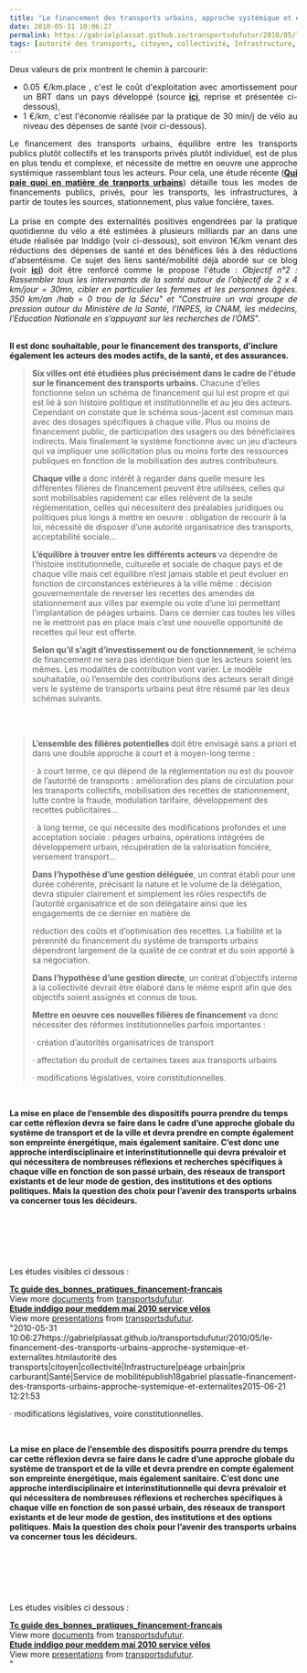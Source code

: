 ```yaml
---
title: "Le financement des transports urbains, approche systémique et externalités"
date: 2010-05-31 10:06:27
permalink: https://gabrielplassat.github.io/transportsdufutur/2010/05/le-financement-des-transports-urbains-approche-systemique-et-externalites.html
tags: [autorité des transports, citoyen, collectivité, Infrastructure, péage urbain, prix carburant, Santé, Service de mobilité]
---
```


<p style="text-align: justify">Deux valeurs de prix montrent le chemin à parcourir: </p> <ul> <li> <div style="text-align: justify">0.05 €/km.place , c'est le coût d'exploitation avec amortissement pour un BRT dans un pays développé (source <strong><a href="http://www.slideshare.net/transportsdufutur/tc-guide-desbonnespratiquesfinancementfrancais" target="_blank">ici</a></strong>, reprise et présentée ci-dessous),</div></li> <li> <div style="text-align: justify">1 €/km, c'est l'économie réalisée par la pratique de 30 min/j de vélo au niveau des dépenses de santé (voir ci-dessous).</div></li> </ul> <p style="text-align: justify"> <div style="text-align: justify">Le financement des transports urbains, équilibre entre les transports publics plutôt collectifs et les transports privés plutôt individuel, est de plus en plus tendu et complexe, et nécessite de mettre en oeuvre une approche systémique rassemblant tous les acteurs. Pour cela, une étude récente (<strong><a href="http://www.slideshare.net/transportsdufutur/tc-guide-desbonnespratiquesfinancementfrancais" target="_blank">Qui paie quoi en matière de tranports urbains</a></strong>) détaille tous les modes de financements publics, privés, pour les transports, les infrastructures, à partir de toutes les sources, stationnement, plus value foncière, taxes. </div> <div style="text-align: justify"> </div> <div style="text-align: justify">La prise en compte des externalités positives engendrées par la pratique quotidienne du vélo a été estimées à plusieurs milliards par an dans une étude réalisée par Inddigo (voir ci-dessous), soit environ 1€/km venant des réductions des dépenses de santé et des bénéfices liés à des réductions d'absentéisme. Ce sujet des liens santé/mobilité déjà abordé sur ce blog (voir <strong><a href="https://gabrielplassat.github.io/transportsdufutur/sante/" target="_blank">ici</a></strong>) doit être renforcé comme le propose l'étude : <span><em>Objectif n°2 : Rassembler tous les intervenants de la santé autour de l’objectif de 2 x 4 km/jour = 30mn, cibler en particulier les femmes et les personnes âgées. 350 km/an /hab = 0 trou de la Sécu" et "</em><span><em>Construire un vrai groupe de pression autour du Ministère de la Santé, l’INPES, la CNAM, les médecins, l’Education Nationale en s’appuyant sur les recherches de l’OMS</em>".</span></span></div></p> <div style=""text-align: justify""><span><span></span></span> </div> <div style=""text-align: justify""><span><span><strong>Il est donc souhaitable, pour le financement des transports, d'inclure également les acteurs des modes actifs, de la santé, et des assurances.</strong></span></span></div> <div style=""text-align: justify""><span> </span></div>  <!--more-->  <blockquote> <p class=""MsoNormal""><strong><span>Six villes ont été étudiées plus précisément dans le cadre de l'étude sur le financement des transports urbains. </span></strong><span>Chacune d’elles fonctionne selon un schéma de financement qui lui est propre et qui est lié à son histoire politique et institutionnelle et au jeu des acteurs. Cependant on constate que le schéma sous-jacent est commun mais avec des dosages spécifiques à chaque ville. Plus ou moins de financement public, de participation des usagers ou des bénéficiaires indirects. Mais finalement le système fonctionne avec un jeu d’acteurs qui va impliquer une sollicitation plus ou moins forte des ressources publiques en fonction de la mobilisation des autres contributeurs.</span></p> <p class=""MsoNormal""><strong><span>Chaque ville </span></strong><span>a donc intérêt à regarder dans quelle mesure les différentes filières de financement peuvent être utilisées, celles qui sont mobilisables rapidement car elles relèvent de la seule réglementation, celles qui nécessitent des préalables juridiques ou politiques plus longs à mettre en oeuvre : obligation de recourir à la loi, nécessité de disposer d’une autorité organisatrice des transports, acceptabilité sociale...</span></p> <p class=""MsoNormal""><strong><span>L’équilibre à trouver entre les différents acteurs </span></strong><span>va dépendre de l’histoire institutionnelle, culturelle et sociale de chaque pays et de chaque ville mais cet équilibre n’est jamais stable et peut évoluer en fonction de circonstances extérieures à la ville même : décision gouvernementale de reverser les recettes des amendes de stationnement aux villes par exemple ou vote d’une loi permettant l’implantation de péages urbains. Dans ce dernier cas toutes les villes ne le mettront pas en place mais c’est une nouvelle opportunité de recettes qui leur est offerte.</span></p> <p style=""text-align: justify""><strong><span>Selon qu’il s’agit d’investissement ou de fonctionnement</span></strong><span>, le schéma de financement ne sera pas identique bien que les acteurs soient les mêmes. Les modalités de contribution vont varier. Le modèle souhaitable, où l’ensemble des contributions des acteurs serait dirigé vers le système de transports urbains peut être résumé par les deux schémas suivants.</span></p></blockquote> <p style=""text-align: justify""><span><a href="https://gabrielplassat.github.io/transportsdufutur/wp-content/uploads/sites/6/old/6a0120a66d2ad4970b0133ef594391970b-pi.jpg"" rel=""lightbox""><img alt=""Financetc1"" border=""0"" class=""asset asset-image at-xid-6a0120a66d2ad4970b0133ef594391970b "" src=""/wp-content/uploads/sites/6/old/6a0120a66d2ad4970b0133ef594391970b-500pi.jpg"" title=""Financetc1"" /></a> <a href="https://gabrielplassat.github.io/transportsdufutur/wp-content/uploads/sites/6/old/6a0120a66d2ad4970b01348288a2f8970c-pi.jpg"" rel=""lightbox""><img alt=""Financetc2"" border=""0"" class=""asset asset-image at-xid-6a0120a66d2ad4970b01348288a2f8970c "" src=""/wp-content/uploads/sites/6/old/6a0120a66d2ad4970b01348288a2f8970c-500pi.jpg"" title=""Financetc2"" /></a> <br /> <br /></span></p> <blockquote> <p class=""MsoNormal""><strong><span>L’ensemble des filières potentielles </span></strong><span>doit être envisagé sans a priori et dans une double approche à court et à moyen-long terme :</span></p> <p class=""MsoNormal""><span><span>·<span> </span></span></span><span dir=""ltr""><span>à court terme, ce qui dépend de la réglementation ou est du pouvoir de l’autorité de transports : amélioration des plans de circulation pour les transports collectifs, mobilisation des recettes de stationnement, lutte contre la fraude, modulation tarifaire, développement des recettes publicitaires... </span></span></p> <p class=""MsoNormal""><span><span>·<span> </span></span></span><span dir=""ltr""><span>à long terme, ce qui nécessite des modifications profondes et une acceptation sociale : péages urbains, opérations intégrées de développement urbain, récupération de la valorisation foncière, versement transport...</span></span></p> <p class=""MsoNormal""><strong><span>Dans l’hypothèse d’une gestion déléguée</span></strong><span>, un contrat établi pour une durée cohérente, précisant la nature et le volume de la délégation, devra stipuler clairement et simplement les rôles respectifs de l’autorité organisatrice et de son délégataire ainsi que les engagements de ce dernier en matière de</span></p> <p class=""MsoNormal""><span>réduction des coûts et d’optimisation des recettes. La fiabilité et la pérennité du financement du système de transports urbains dépendront largement de la qualité de ce contrat et du soin apporté à sa négociation.</span></p> <p class=""MsoNormal""><strong><span>Dans l’hypothèse d’une gestion directe</span></strong><span>, un contrat d’objectifs interne à la collectivité devrait être élaboré dans le même esprit afin que des objectifs soient assignés et connus de tous.</span></p> <p class=""MsoNormal""><strong><span>Mettre en oeuvre ces nouvelles filières de financement </span></strong><span>va donc nécessiter des réformes institutionnelles parfois importantes :</span></p> <p class=""MsoNormal""><span><span>·<span> </span></span></span><span dir=""ltr""><span>création d’autorités organisatrices de transport </span></span></p> <p class=""MsoNormal""><span><span>·<span> </span></span></span><span dir=""ltr""><span>affectation du produit de certaines taxes aux transports urbains </span></span></p> <p class=""MsoNormal""><span><span>·<span> </span></span></span><span dir=""ltr""><span>modifications législatives, voire constitutionnelles.</span></span></p></blockquote> <p class=""MsoNormal""><span dir=""ltr""><span></span></span> </p> <p class=""MsoNormal""><span><strong>La mise en place de l’ensemble des dispositifs pourra prendre du temps car cette réflexion devra se faire dans le cadre d’une approche globale du système de transport et de la ville et devra prendre en compte également son empreinte énergétique, mais également sanitaire. C’est donc une approche interdisciplinaire et interinstitutionnelle qui devra prévaloir et qui nécessitera de nombreuses réflexions et recherches spécifiques à chaque ville en fonction de son passé urbain, des réseaux de transport existants et de leur mode de gestion, des institutions et des options politiques. Mais la question des choix pour l’avenir des transports urbains va concerner tous les décideurs.</strong></span></p> <p class=""MsoNormal""><span></span> </p> <p class=""MsoNormal""><span></span><span></span> </p> <p class=""MsoNormal""><span></span> </p> <p style=""text-align: justify"">Les études visibles ci dessous :</p> <div id=""__ss_4358965""><strong><a href=""http://www.slideshare.net/transportsdufutur/tc-guide-desbonnespratiquesfinancementfrancais"" title=""Tc guide des_bonnes_pratiques_financement-francais"">Tc guide des_bonnes_pratiques_financement-francais</a></strong>   <div>View more <a href=""http://www.slideshare.net/"">documents</a> from <a href=""http://www.slideshare.net/transportsdufutur"">transportsdufutur</a>.</div></div> <div id=""__ss_4358962""><strong><a href=""http://www.slideshare.net/transportsdufutur/etude-inddigo-pour-meddem-mai-2010-service-vlos"" title=""Etude inddigo pour meddem mai 2010 service vélos"">Etude inddigo pour meddem mai 2010 service vélos</a></strong>   <div>View more <a href=""http://www.slideshare.net/"">presentations</a> from <a href=""http://www.slideshare.net/transportsdufutur"">transportsdufutur</a>.</div></div>"2010-05-31 10:06:27https://gabrielplassat.github.io/transportsdufutur/2010/05/le-financement-des-transports-urbains-approche-systemique-et-externalites.htmlautorité des transports|citoyen|collectivité|Infrastructure|péage urbain|prix carburant|Santé|Service de mobilitépublish18gabriel plassatle-financement-des-transports-urbains-approche-systemique-et-externalites2015-06-21 12:21:53</span></span></p> <p class=""MsoNormal""><span><span>·<span> </span></span></span><span dir=""ltr""><span>modifications législatives, voire constitutionnelles.</span></span></p></blockquote> <p class=""MsoNormal""><span dir=""ltr""><span></span></span> </p> <p class=""MsoNormal""><span><strong>La mise en place de l’ensemble des dispositifs pourra prendre du temps car cette réflexion devra se faire dans le cadre d’une approche globale du système de transport et de la ville et devra prendre en compte également son empreinte énergétique, mais également sanitaire. C’est donc une approche interdisciplinaire et interinstitutionnelle qui devra prévaloir et qui nécessitera de nombreuses réflexions et recherches spécifiques à chaque ville en fonction de son passé urbain, des réseaux de transport existants et de leur mode de gestion, des institutions et des options politiques. Mais la question des choix pour l’avenir des transports urbains va concerner tous les décideurs.</strong></span></p> <p class=""MsoNormal""><span></span> </p> <p class=""MsoNormal""><span></span><span></span> </p> <p class=""MsoNormal""><span></span> </p> <p style=""text-align: justify"">Les études visibles ci dessous :</p> <div id=""__ss_4358965""><strong><a href=""http://www.slideshare.net/transportsdufutur/tc-guide-desbonnespratiquesfinancementfrancais"" title=""Tc guide des_bonnes_pratiques_financement-francais"">Tc guide des_bonnes_pratiques_financement-francais</a></strong>   <div>View more <a href=""http://www.slideshare.net/"">documents</a> from <a href=""http://www.slideshare.net/transportsdufutur"">transportsdufutur</a>.</div></div> <div id=""__ss_4358962""><strong><a href=""http://www.slideshare.net/transportsdufutur/etude-inddigo-pour-meddem-mai-2010-service-vlos"" title=""Etude inddigo pour meddem mai 2010 service vélos"">Etude inddigo pour meddem mai 2010 service vélos</a></strong>   <div>View more <a href=""http://www.slideshare.net/"">presentations</a> from <a href=""http://www.slideshare.net/transportsdufutur"">transportsdufutur</a>.</div></div>"
